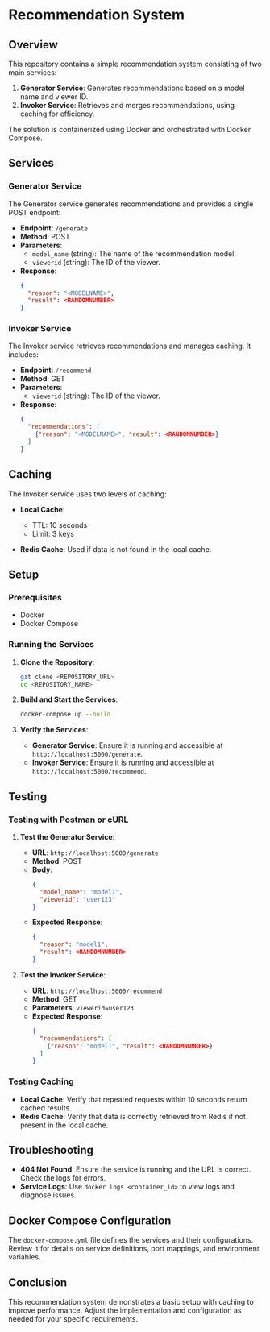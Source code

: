 # Recommendation System

## Overview

This repository contains a simple recommendation system consisting of two main services:

1. **Generator Service**: Generates recommendations based on a model name and viewer ID.
2. **Invoker Service**: Retrieves and merges recommendations, using caching for efficiency.

The solution is containerized using Docker and orchestrated with Docker Compose.

## Services

### Generator Service

The Generator service generates recommendations and provides a single POST endpoint:

- **Endpoint**: `/generate`
- **Method**: POST
- **Parameters**:
  - `model_name` (string): The name of the recommendation model.
  - `viewerid` (string): The ID of the viewer.
- **Response**:
  ```json
  {
    "reason": "<MODELNAME>",
    "result": <RANDOMNUMBER>
  }
  ```

### Invoker Service

The Invoker service retrieves recommendations and manages caching. It includes:

- **Endpoint**: `/recommend`
- **Method**: GET
- **Parameters**:
  - `viewerid` (string): The ID of the viewer.
- **Response**:
  ```json
  {
    "recommendations": [
      {"reason": "<MODELNAME>", "result": <RANDOMNUMBER>}
    ]
  }
  ```

## Caching

The Invoker service uses two levels of caching:

- **Local Cache**:
  - TTL: 10 seconds
  - Limit: 3 keys

- **Redis Cache**: Used if data is not found in the local cache.

## Setup

### Prerequisites

- Docker
- Docker Compose

### Running the Services

1. **Clone the Repository**:
   ```sh
   git clone <REPOSITORY_URL>
   cd <REPOSITORY_NAME>
   ```

2. **Build and Start the Services**:
   ```sh
   docker-compose up --build
   ```

3. **Verify the Services**:

   - **Generator Service**: Ensure it is running and accessible at `http://localhost:5000/generate`.
   - **Invoker Service**: Ensure it is running and accessible at `http://localhost:5000/recommend`.

## Testing

### Testing with Postman or cURL

1. **Test the Generator Service**:
   - **URL**: `http://localhost:5000/generate`
   - **Method**: POST
   - **Body**:
     ```json
     {
       "model_name": "model1",
       "viewerid": "user123"
     }
     ```
   - **Expected Response**:
     ```json
     {
       "reason": "model1",
       "result": <RANDOMNUMBER>
     }
     ```

2. **Test the Invoker Service**:
   - **URL**: `http://localhost:5000/recommend`
   - **Method**: GET
   - **Parameters**: `viewerid=user123`
   - **Expected Response**:
     ```json
     {
       "recommendations": [
         {"reason": "model1", "result": <RANDOMNUMBER>}
       ]
     }
     ```

### Testing Caching

- **Local Cache**: Verify that repeated requests within 10 seconds return cached results.
- **Redis Cache**: Verify that data is correctly retrieved from Redis if not present in the local cache.

## Troubleshooting

- **404 Not Found**: Ensure the service is running and the URL is correct. Check the logs for errors.
- **Service Logs**: Use `docker logs <container_id>` to view logs and diagnose issues.

## Docker Compose Configuration

The `docker-compose.yml` file defines the services and their configurations. Review it for details on service definitions, port mappings, and environment variables.

## Conclusion

This recommendation system demonstrates a basic setup with caching to improve performance. Adjust the implementation and configuration as needed for your specific requirements.
